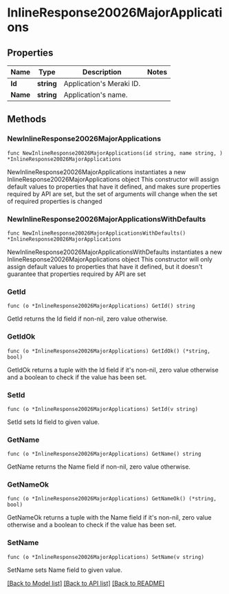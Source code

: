 # InlineResponse20026MajorApplications

## Properties

Name | Type | Description | Notes
------------ | ------------- | ------------- | -------------
**Id** | **string** | Application&#39;s Meraki ID. | 
**Name** | **string** | Application&#39;s name. | 

## Methods

### NewInlineResponse20026MajorApplications

`func NewInlineResponse20026MajorApplications(id string, name string, ) *InlineResponse20026MajorApplications`

NewInlineResponse20026MajorApplications instantiates a new InlineResponse20026MajorApplications object
This constructor will assign default values to properties that have it defined,
and makes sure properties required by API are set, but the set of arguments
will change when the set of required properties is changed

### NewInlineResponse20026MajorApplicationsWithDefaults

`func NewInlineResponse20026MajorApplicationsWithDefaults() *InlineResponse20026MajorApplications`

NewInlineResponse20026MajorApplicationsWithDefaults instantiates a new InlineResponse20026MajorApplications object
This constructor will only assign default values to properties that have it defined,
but it doesn't guarantee that properties required by API are set

### GetId

`func (o *InlineResponse20026MajorApplications) GetId() string`

GetId returns the Id field if non-nil, zero value otherwise.

### GetIdOk

`func (o *InlineResponse20026MajorApplications) GetIdOk() (*string, bool)`

GetIdOk returns a tuple with the Id field if it's non-nil, zero value otherwise
and a boolean to check if the value has been set.

### SetId

`func (o *InlineResponse20026MajorApplications) SetId(v string)`

SetId sets Id field to given value.


### GetName

`func (o *InlineResponse20026MajorApplications) GetName() string`

GetName returns the Name field if non-nil, zero value otherwise.

### GetNameOk

`func (o *InlineResponse20026MajorApplications) GetNameOk() (*string, bool)`

GetNameOk returns a tuple with the Name field if it's non-nil, zero value otherwise
and a boolean to check if the value has been set.

### SetName

`func (o *InlineResponse20026MajorApplications) SetName(v string)`

SetName sets Name field to given value.



[[Back to Model list]](../README.md#documentation-for-models) [[Back to API list]](../README.md#documentation-for-api-endpoints) [[Back to README]](../README.md)


